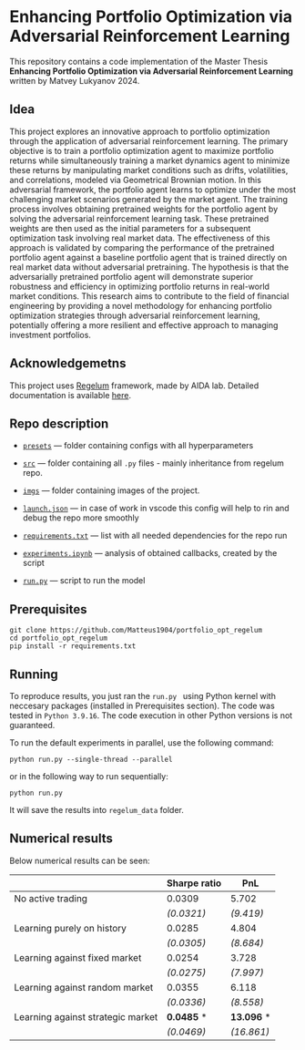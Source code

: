 # Enhancing Portfolio Optimization via Adversarial Reinforcement Learning

This repository contains a code implementation of the Master Thesis **Enhancing Portfolio Optimization via Adversarial Reinforcement Learning** written by Matvey Lukyanov 2024.

## Idea

This project explores an innovative approach to portfolio optimization through the application of adversarial reinforcement learning. The primary objective is to train a portfolio optimization agent to maximize portfolio returns while simultaneously training a market dynamics agent to minimize these returns by manipulating market conditions such as drifts, volatilities, and correlations, modeled via Geometrical Brownian motion. In this adversarial framework, the portfolio agent learns to optimize under the most challenging market scenarios generated by the market agent. The training process involves obtaining pretrained weights for the portfolio agent by solving the adversarial reinforcement learning task. These pretrained weights are then used as the initial parameters for a subsequent optimization task involving real market data. The effectiveness of this approach is validated by comparing the performance of the pretrained portfolio agent against a baseline portfolio agent that is trained directly on real market data without adversarial pretraining. The hypothesis is that the adversarially pretrained portfolio agent will demonstrate superior robustness and efficiency in optimizing portfolio returns in real-world market conditions. This research aims to contribute to the field of financial engineering by providing a novel methodology for enhancing portfolio optimization strategies through adversarial reinforcement learning, potentially offering a more resilient and effective approach to managing investment portfolios.

## Acknowledgemetns
This project uses [Regelum](https://regelum.aidynamic.io/) framework, made by AIDA lab.  Detailed documentation is available [here](https://regelum.aidynamic.io/).

## Repo description

* [`presets`](presets) — folder containing configs with all hyperparameters 

* [`src`](src) — folder containing all `.py` files - mainly inheritance from regelum repo.

* [`imgs`](imgs) — folder containing images of the project.

* [`launch.json`](.vscode/launch.json) — in case of work in vscode this config will help to rin and debug the repo more smoothly

* [`requirements.txt`](requirements.txt) — list with all needed dependencies for the repo run

* [`experiments.ipynb`](experiments.ipynb) — analysis of obtained callbacks, created by the script

* [`run.py`](run.py) — script to run the model


## Prerequisites
```commandline
git clone https://github.com/Matteus1904/portfolio_opt_regelum
cd portfolio_opt_regelum
pip install -r requirements.txt
```

## Running
To reproduce results, you just ran the `run.py ` using Python kernel with neccesary packages (installed in Prerequisites section). The code was tested in `Python 3.9.16`. The code execution in other Python versions is not guaranteed.

To run the default experiments in parallel, use the following command:
```
python run.py --single-thread --parallel
```
or in the following way to run sequentially:

```
python run.py
```
It will save the results into `regelum_data` folder.


## Numerical results
Below numerical results can be seen:

|                              | Sharpe ratio       | PnL            |
|------------------------------|--------------------|----------------|
| No active trading            | 0.0309             | 5.702          |
|                              | *(0.0321)*         | *(9.419)*      |
| Learning purely on history   | 0.0285             | 4.804          |
|                              | *(0.0305)*         | *(8.684)*      |
| Learning against fixed market| 0.0254             | 3.728          |
|                              | *(0.0275)*         | *(7.997)*      |
| Learning against random market| 0.0355            | 6.118          |
|                              | *(0.0336)*         | *(8.558)*      |
| Learning against strategic market | **0.0485** * | **13.096** *   |
|                              | *(0.0469)*         | *(16.861)*     |

